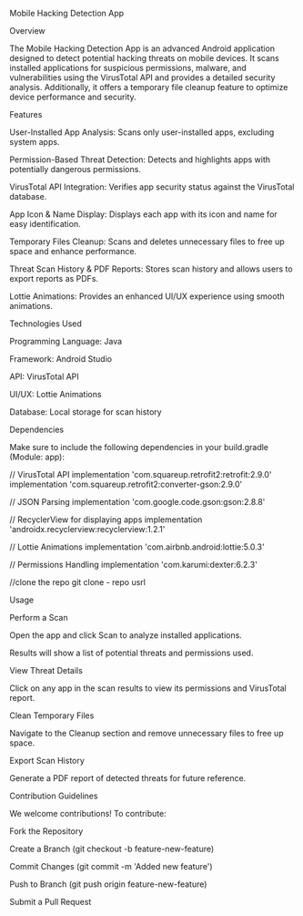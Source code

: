 Mobile Hacking Detection App

Overview

The Mobile Hacking Detection App is an advanced Android application designed to detect potential hacking threats on mobile devices. It scans installed applications for suspicious permissions, malware, and vulnerabilities using the VirusTotal API and provides a detailed security analysis. Additionally, it offers a temporary file cleanup feature to optimize device performance and security.

Features

User-Installed App Analysis: Scans only user-installed apps, excluding system apps.

Permission-Based Threat Detection: Detects and highlights apps with potentially dangerous permissions.

VirusTotal API Integration: Verifies app security status against the VirusTotal database.

App Icon & Name Display: Displays each app with its icon and name for easy identification.

Temporary Files Cleanup: Scans and deletes unnecessary files to free up space and enhance performance.

Threat Scan History & PDF Reports: Stores scan history and allows users to export reports as PDFs.

Lottie Animations: Provides an enhanced UI/UX experience using smooth animations.

Technologies Used

Programming Language: Java

Framework: Android Studio

API: VirusTotal API

UI/UX: Lottie Animations

Database: Local storage for scan history

Dependencies

Make sure to include the following dependencies in your build.gradle
(Module: app):

// VirusTotal API
implementation 'com.squareup.retrofit2:retrofit:2.9.0'
implementation 'com.squareup.retrofit2:converter-gson:2.9.0'

// JSON Parsing
implementation 'com.google.code.gson:gson:2.8.8'

// RecyclerView for displaying apps
implementation 'androidx.recyclerview:recyclerview:1.2.1'

// Lottie Animations
implementation 'com.airbnb.android:lottie:5.0.3'

// Permissions Handling
implementation 'com.karumi:dexter:6.2.3'

//clone the repo
git clone - repo usrl

Usage

Perform a Scan

Open the app and click Scan to analyze installed applications.

Results will show a list of potential threats and permissions used.

View Threat Details

Click on any app in the scan results to view its permissions and VirusTotal report.

Clean Temporary Files

Navigate to the Cleanup section and remove unnecessary files to free up space.

Export Scan History

Generate a PDF report of detected threats for future reference.

Contribution Guidelines

We welcome contributions! To contribute:

Fork the Repository

Create a Branch (git checkout -b feature-new-feature)

Commit Changes (git commit -m 'Added new feature')

Push to Branch (git push origin feature-new-feature)

Submit a Pull Request
